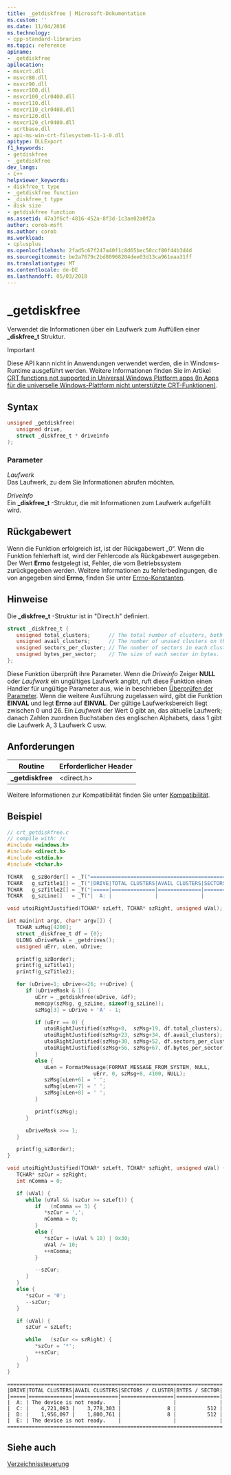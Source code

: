 ```yaml
---
title: _getdiskfree | Microsoft-Dokumentation
ms.custom: ''
ms.date: 11/04/2016
ms.technology:
- cpp-standard-libraries
ms.topic: reference
apiname:
- _getdiskfree
apilocation:
- msvcrt.dll
- msvcr80.dll
- msvcr90.dll
- msvcr100.dll
- msvcr100_clr0400.dll
- msvcr110.dll
- msvcr110_clr0400.dll
- msvcr120.dll
- msvcr120_clr0400.dll
- ucrtbase.dll
- api-ms-win-crt-filesystem-l1-1-0.dll
apitype: DLLExport
f1_keywords:
- getdiskfree
- _getdiskfree
dev_langs:
- C++
helpviewer_keywords:
- diskfree_t type
- _getdiskfree function
- _diskfree_t type
- disk size
- getdiskfree function
ms.assetid: 47a3f6cf-4816-452a-8f3d-1c3ae02a0f2a
author: corob-msft
ms.author: corob
ms.workload:
- cplusplus
ms.openlocfilehash: 2fad5c67f247a40f1c8d65bec50ccf80f44b3d4d
ms.sourcegitcommit: be2a7679c2bd80968204dee03d13ca961eaa31ff
ms.translationtype: MT
ms.contentlocale: de-DE
ms.lasthandoff: 05/03/2018
---
```

# <a name="getdiskfree"></a>_getdiskfree

Verwendet die Informationen über ein Laufwerk zum Auffüllen einer **_diskfree_t** Struktur.

> [!IMPORTANT]
> Diese API kann nicht in Anwendungen verwendet werden, die in Windows-Runtime ausgeführt werden. Weitere Informationen finden Sie im Artikel [CRT functions not supported in Universal Windows Platform apps (In Apps für die universelle Windows-Plattform nicht unterstützte CRT-Funktionen)](../../cppcx/crt-functions-not-supported-in-universal-windows-platform-apps.md).

## <a name="syntax"></a>Syntax

```C
unsigned _getdiskfree(
   unsigned drive,
   struct _diskfree_t * driveinfo
);
```

### <a name="parameters"></a>Parameter

*Laufwerk*<br/>
Das Laufwerk, zu dem Sie Informationen abrufen möchten.

*DriveInfo*<br/>
Ein **_diskfree_t** -Struktur, die mit Informationen zum Laufwerk aufgefüllt wird.

## <a name="return-value"></a>Rückgabewert

Wenn die Funktion erfolgreich ist, ist der Rückgabewert „0“. Wenn die Funktion fehlerhaft ist, wird der Fehlercode als Rückgabewert ausgegeben. Der Wert **Errno** festgelegt ist, Fehler, die vom Betriebssystem zurückgegeben werden. Weitere Informationen zu fehlerbedingungen, die von angegeben sind **Errno**, finden Sie unter [Errno-Konstanten](../../c-runtime-library/errno-constants.md).

## <a name="remarks"></a>Hinweise

Die **_diskfree_t** -Struktur ist in "Direct.h" definiert.

```C
struct _diskfree_t {
   unsigned total_clusters;      // The total number of clusters, both used and available, on the disk.
   unsigned avail_clusters;      // The number of unused clusters on the disk.
   unsigned sectors_per_cluster; // The number of sectors in each cluster.
   unsigned bytes_per_sector;    // The size of each sector in bytes.
};
```

Diese Funktion überprüft ihre Parameter. Wenn die *Driveinfo* Zeiger **NULL** oder *Laufwerk* ein ungültiges Laufwerk angibt, ruft diese Funktion einen Handler für ungültige Parameter aus, wie in beschrieben [ Überprüfen der Parameter](../../c-runtime-library/parameter-validation.md). Wenn die weitere Ausführung zugelassen wird, gibt die Funktion **EINVAL** und legt **Errno** auf **EINVAL**. Der gültige Laufwerksbereich liegt zwischen 0 und 26. Ein *Laufwerk* der Wert 0 gibt an, das aktuelle Laufwerk; danach Zahlen zuordnen Buchstaben des englischen Alphabets, dass 1 gibt die Laufwerk A, 3 Laufwerk C usw.

## <a name="requirements"></a>Anforderungen

|Routine|Erforderlicher Header|
|-------------|---------------------|
|**_getdiskfree**|\<direct.h>|

Weitere Informationen zur Kompatibilität finden Sie unter [Kompatibilität](../../c-runtime-library/compatibility.md).

## <a name="example"></a>Beispiel

```C
// crt_getdiskfree.c
// compile with: /c
#include <windows.h>
#include <direct.h>
#include <stdio.h>
#include <tchar.h>

TCHAR   g_szBorder[] = _T("======================================================================\n");
TCHAR   g_szTitle1[] = _T("|DRIVE|TOTAL CLUSTERS|AVAIL CLUSTERS|SECTORS / CLUSTER|BYTES / SECTOR|\n");
TCHAR   g_szTitle2[] = _T("|=====|==============|==============|=================|==============|\n");
TCHAR   g_szLine[]   = _T("|  A: |              |              |                 |              |\n");

void utoiRightJustified(TCHAR* szLeft, TCHAR* szRight, unsigned uVal);

int main(int argc, char* argv[]) {
   TCHAR szMsg[4200];
   struct _diskfree_t df = {0};
   ULONG uDriveMask = _getdrives();
   unsigned uErr, uLen, uDrive;

   printf(g_szBorder);
   printf(g_szTitle1);
   printf(g_szTitle2);

   for (uDrive=1; uDrive<=26; ++uDrive) {
      if (uDriveMask & 1) {
         uErr = _getdiskfree(uDrive, &df);
         memcpy(szMsg, g_szLine, sizeof(g_szLine));
         szMsg[3] = uDrive + 'A' - 1;

         if (uErr == 0) {
            utoiRightJustified(szMsg+8,  szMsg+19, df.total_clusters);
            utoiRightJustified(szMsg+23, szMsg+34, df.avail_clusters);
            utoiRightJustified(szMsg+38, szMsg+52, df.sectors_per_cluster);
            utoiRightJustified(szMsg+56, szMsg+67, df.bytes_per_sector);
         }
         else {
            uLen = FormatMessage(FORMAT_MESSAGE_FROM_SYSTEM, NULL,
                            uErr, 0, szMsg+8, 4100, NULL);
            szMsg[uLen+6] = ' ';
            szMsg[uLen+7] = ' ';
            szMsg[uLen+8] = ' ';
         }

         printf(szMsg);
      }

      uDriveMask >>= 1;
   }

   printf(g_szBorder);
}

void utoiRightJustified(TCHAR* szLeft, TCHAR* szRight, unsigned uVal) {
   TCHAR* szCur = szRight;
   int nComma = 0;

   if (uVal) {
      while (uVal && (szCur >= szLeft)) {
         if   (nComma == 3) {
            *szCur = ',';
            nComma = 0;
         }
         else {
            *szCur = (uVal % 10) | 0x30;
            uVal /= 10;
            ++nComma;
         }

         --szCur;
      }
   }
   else {
      *szCur = '0';
      --szCur;
   }

   if (uVal) {
      szCur = szLeft;

      while   (szCur <= szRight) {
         *szCur = '*';
         ++szCur;
      }
   }
}
```

```Output
======================================================================
|DRIVE|TOTAL CLUSTERS|AVAIL CLUSTERS|SECTORS / CLUSTER|BYTES / SECTOR|
|=====|==============|==============|=================|==============|
|  A: | The device is not ready.    |                 |              |
|  C: |    4,721,093 |    3,778,303 |               8 |          512 |
|  D: |    1,956,097 |    1,800,761 |               8 |          512 |
|  E: | The device is not ready.    |                 |              |
======================================================================
```

## <a name="see-also"></a>Siehe auch

[Verzeichnissteuerung](../../c-runtime-library/directory-control.md)<br/>
